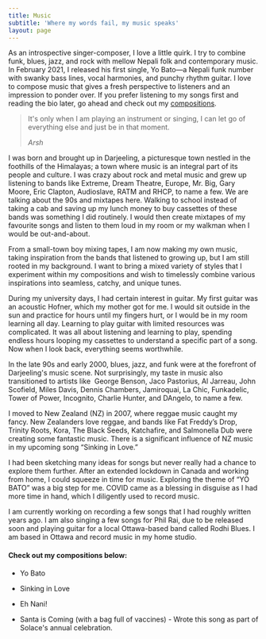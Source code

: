```yaml
---
title: Music
subtitle: 'Where my words fail, my music speaks'
layout: page
---
```

As an introspective singer-composer, I love a little quirk. I try to combine funk, blues, jazz, and rock with mellow Nepali folk and contemporary music. In February 2021, I released his first single, Yo Bato—a Nepali funk number with swanky bass lines, vocal harmonies, and punchy rhythm guitar. I love to compose music that gives a fresh perspective to listeners and an impression to ponder over.  If you prefer listening to my songs first and reading the bio later, go ahead and check out my [compositions](#songs).

> It's only when I am playing an instrument or singing, I can let go of everything else and just be in that moment.
>
> <cite>Arsh</cite>

I was born and brought up in Darjeeling, a picturesque town nestled in the foothills of the Himalayas; a town where music is an integral part of its people and culture. I was crazy about rock and metal music and grew up listening to bands like Extreme, Dream Theatre, Europe, Mr. Big, Gary Moore, Eric Clapton, Audioslave, RATM and RHCP, to name a few. We are talking about the 90s and mixtapes here. Walking to school instead of taking a cab and saving up my lunch money to buy cassettes of these bands was something I did routinely. I would then create mixtapes of my favourite songs and listen to them loud in my room or my walkman when I would be out-and-about. 

From a small-town boy mixing tapes, I am now making my own music, taking inspiration from the bands that listened to growing up, but I am still rooted in my background. I want to bring a mixed variety of styles that I experiment within my compositions and wish to timelessly combine various inspirations into seamless, catchy, and unique tunes.

During my university days, I had certain interest in guitar. My first guitar was an acoustic Hofner, which my mother got for me. I would sit outside in the sun and practice for hours until my fingers hurt, or I would be in my room learning all day. Learning to play guitar with limited resources was complicated. It was all about listening and learning to play, spending endless hours looping my cassettes to understand a specific part of a song. Now when I look back, everything seems worthwhile. 

In the late 90s and early 2000, blues, jazz, and funk were at the forefront of Darjeeling's music scene. Not surprisingly, my taste in music also transitioned to artists like  George Benson, Jaco Pastorius, Al Jarreau, John Scofield, Miles Davis, Dennis Chambers, Jamiroquai, La Chic, Funkadelic, Tower of Power, Incognito, Charlie Hunter, and DAngelo, to name a few.

I moved to New Zealand (NZ) in 2007, where reggae music caught my fancy. New Zealanders love reggae, and bands like Fat Freddy’s Drop, Trinity Roots, Kora, The Black Seeds, Katchafire, and Salmonella Dub were creating some fantastic music. There is a significant influence of NZ music in my upcoming song “Sinking in Love.”

I had been sketching many ideas for songs but never really had a chance to explore them further. After an extended lockdown in Canada and working from home, I could squeeze in time for music. Exploring the theme of “YO BATO” was a big step for me. COVID came as a blessing in disguise as I had more time in hand, which I diligently used to record music. 

I am currently working on recording a few songs that I had roughly written years ago. I am also singing a few songs for Phil Rai, due to be released soon and playing guitar for a local Ottawa-based band called Rodhi Blues. I am based in Ottawa and record music in my home studio.

#### <a name="songs"></a>Check out my compositions below:

*   Yo Bato

*   Sinking in Love

*   Eh Nani!

*   Santa is Coming (with a bag full of vaccines) - Wrote this song as part of Solace's annual celebration.
